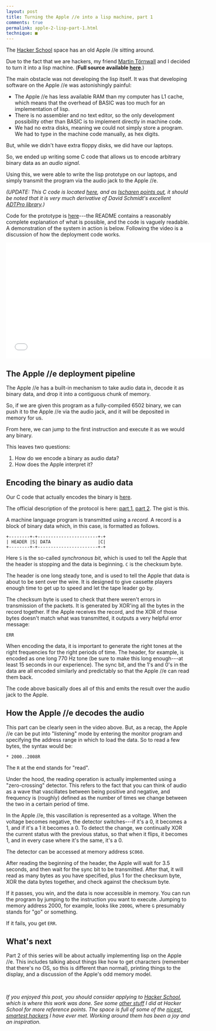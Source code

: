 ```yaml
---
layout: post
title: Turning the Apple //e into a lisp machine, part 1
comments: true
permalink: apple-2-lisp-part-1.html
technique: ■
---
```



The [Hacker School](https://www.hackerschool.com/) space has an old Apple //e sitting around.

Due to the fact that we are hackers, my friend [Martin Törnwall](http://www.twitter.com/martintornwall) and I decided to turn it into a lisp machine. (**Full source available [here](https://github.com/hausdorff/turtles)**.)

The main obstacle was not developing the lisp itself. It was that developing software on the Apple //e was astonishingly painful:

* The Apple //e has less available RAM than my computer has L1 cache, which means that the overhead of BASIC was too much for an implementation of lisp.
* There is no assembler and no text editor, so the only development possibility other than BASIC is to implement directly in machine code.
* We had no extra disks, meaning we could not simply store a program. We had to type in the machine code manually, as hex digits.

But, while we didn't have extra floppy disks, we did have our laptops.

So, we ended up writing some C code that allows us to encode arbitrary binary data as an *audio signal*.

Using this, we were able to write the lisp prototype on our laptops, and simply transmit the program via the audio jack to the Apple //e.

*(UPDATE: This C code is located [here](https://github.com/hausdorff/apple2e-audio-transport), and as [lscharen points out](https://news.ycombinator.com/item?id=6200537), it should be noted that it is very much derivative of David Schmidt's excellent [ADTPro library](http://adtpro.cvs.sourceforge.net/).)*

Code for the prototype is [here](https://github.com/hausdorff/turtles)---the README contains a reasonably complete explanation of what is possible, and the code is vaguely readable. A demonstration of the system in action is below. Following the video is a discussion of how the deployment code works.


<iframe width="560" height="315" src="//www.youtube.com/embed/tey9sFqICSk" frameborder="0" allowfullscreen></iframe>

<p></p>

## The Apple //e deployment pipeline

The Apple //e has a built-in mechanism to take audio data in, decode it as binary data, and drop it into a contiguous chunk of memory.

So, if we are given this program as a fully-compiled 6502 binary, we can push it to the Apple //e via the audio jack, and it will be deposited in memory for us.

From here, we can jump to the first instruction and execute it as we would any binary.

This leaves two questions:

1. How do we encode a binary as audio data?
2. How does the Apple interpret it?

<p></p>


## Encoding the binary as audio data

Our C code that actually encodes the binary is [here](https://github.com/hausdorff/apple2e-audio-transport).

The official description of the protocol is here: [part 1](http://support.apple.com/kb/TA40730), [part 2](http://support.apple.com/kb/TA40737). The gist is this.

A machine language program is transmitted using a *record*. A record is a block of binary data which, in this case, is formatted as follows.

~~~
+--------+-+-----------------------+-+
| HEADER |S| DATA                  |C|
+--------+-+-----------------------+-+
~~~

Here `S` is the so-called *synchronous bit*, which is used to tell the Apple that the header is stopping and the data is beginning. `C` is the checksum byte.

The header is one long steady tone, and is used to tell the Apple that data is about to be sent over the wire. It is designed to give cassette players enough time to get up to speed and let the tape leader go by.

The checksum byte is used to check that there weren't errors in transmission of the packets. It is generated by XOR'ing all the bytes in the record together. If the Apple receives the record, and the XOR of those bytes doesn't match what was transmitted, it outputs a very helpful error message:

```
ERR
```

When encoding the data, it is important to generate the right tones at the right frequencies for the right periods of time. The header, for example, is encoded as one long 770 Hz tone (be sure to make this long enough---at least 15 seconds in our experience). The sync bit, and the 1's and 0's in the data are all encoded similarly and predictably so that the Apple //e can read them back.

The code above basically does all of this and emits the result over the audio jack to the Apple.


## How the Apple //e decodes the audio

This part can be clearly seen in the video above. But, as a recap, the Apple //e can be put into "listening" mode by entering the monitor program and specifying the address range in which to load the data. So to read a few bytes, the syntax would be:

```
* 2000..2008R
```

The `R` at the end stands for "read".

Under the hood, the reading operation is actually implemented using a "zero-crossing" detector. This refers to the fact that you can think of audio as a wave that vascillates between being positive and negative, and frequency is (roughly) defined as the number of times we change between the two in a certain period of time.

In the Apple //e, this vascillation is represented as a voltage. When the voltage becomes negative, the detector switches---if it's a 0, it becomes a 1, and if it's a 1 it becomes a 0. To detect the change, we continually XOR the current status with the previous status, so that when it flips, it becomes 1, and in every case where it's the same, it's a 0.

The detector can be accessed at memory address `$C060`.

After reading the beginning of the header, the Apple will wait for 3.5 seconds, and then wait for the sync bit to be transmitted. After that, it will read as many bytes as you have specified, plus 1 for the checksum byte, XOR the data bytes together, and check against the checksum byte.

If it passes, you win, and the data is now accessible in memory. You can run the program by jumping to the instruction you want to execute. Jumping to memory address 2000, for example, looks like `2000G`, where `G` presumably stands for "go" or something.

If it fails, you get `ERR`.

## What's next

Part 2 of this series will be about actually implementing lisp on the Apple //e. This includes talking about things like how to get characters (remember that there's no OS, so this is different than normal), printing things to the display, and a discussion of the Apple's odd memory model.

<p></p><br/>

*If you enjoyed this post, you should consider applying to [Hacker School](https://www.hackerschool.com/), which is where this work was done. See some [other stuff](/obvious-python-parser.html) I did at Hacker School for more reference points. The space is full of some of the [nicest, smartest hackers](https://www.hackerschool.com/residents) I have ever met. Working around them has been a joy and an inspiration.*































